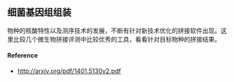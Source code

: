 ## 细菌基因组组装

物种的核酸特性以及测序技术的发展，不断有针对新技术优化的拼接软件出现。这里比较几个微生物拼接评测中比较优秀的工具，看看针对目标物种的拼接结果。

#### Reference

* http://arxiv.org/pdf/1401.5130v2.pdf
